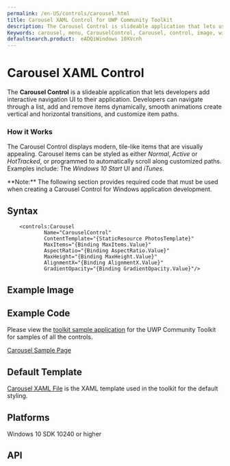```yaml
---
permalink: /en-US/controls/carousel.html
title: Carousel XAML Control for UWP Community Toolkit
description: The Carousel Control is slideable application that lets users add interactive navigation XAML UI to applications. 
Keywords: carousel, menu, CarouselControl, Carousel, control, image, windows, application, XAML, UI, slideable, UWP, toolkit 
defaultsearch.product:  eADQiWindows 10XVcnh 
---
```


# Carousel XAML Control
The **Carousel Control** is a slideable application that lets developers add interactive navigation UI to their application. Developers can navigate through a list, add and remove items dynamically, smooth animations create vertical and horizontal transitions, and customize item paths. 

### How it Works
The Carousel Control displays modern, tile-like items that are visually appealing. Carousel items can be styled as either *Normal*, *Active* or *HotTracked*, or programmed to automatically scroll along customized paths.  Examples include: The *Windows 10 Start* UI and *iTunes*. 
<p> **Note:** The following section provides required code that must be used when creating a Carousel Control for Windows application development.<p> 

 
## Syntax 
```xaml
	<controls:Carousel
	        Name="CarouselControl"
	        ContentTemplate="{StaticResource PhotosTemplate}"
	        MaxItems="{Binding MaxItems.Value}"
	        AspectRatio="{Binding AspectRatio.Value}"
	        MaxHeight="{Binding MaxHeight.Value}"
	        AlignmentX="{Binding AlignmentX.Value}"
	        GradientOpacity="{Binding GradientOpacity.Value}"/>

```          

## Example Image


## Example Code

Please view the [toolkit sample application](https://github.com/Microsoft/UWPCommunityToolkit/tree/master/Microsoft.Windows.Toolkit.SampleApp) for the UWP Community Toolkit for samples of all the controls.

[Carousel Sample Page](https://github.com/Microsoft/UWPCommunityToolkit/tree/master/Microsoft.Windows.Toolkit.SampleApp/SamplePages/Carousel)

## Default Template 
[Carousel XAML File](https://github.com/Microsoft/UWPCommunityToolkit/blob/master/Microsoft.Windows.Toolkit.UI.Controls/Carousel/Carousel.xaml) is the XAML template used in the toolkit for the default styling.

## Platforms 

Windows 10 SDK 10240 or higher

## API 
